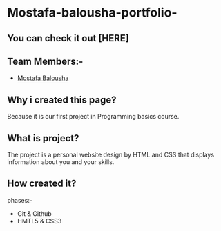 
# Mostafa-balousha-portfolio-
## You can check it out [HERE]
## Team Members:-
- [Mostafa Balousha](https://github.com/MostafaBalousha123)
## Why i created this page?
Because it is our first project in  Programming basics course.
## What is project?
The project is a personal website design by HTML and CSS that displays 
information about you and your skills.

## How  created it?
 phases:-
- Git & Github
- HMTL5 & CSS3

